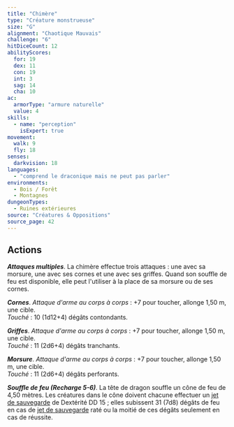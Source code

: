```yaml
---
title: "Chimère"
type: "Créature monstrueuse"
size: "G"
alignment: "Chaotique Mauvais"
challenge: "6"
hitDiceCount: 12
abilityScores:
  for: 19
  dex: 11
  con: 19
  int: 3
  sag: 14
  cha: 10
ac: 
  armorType: "armure naturelle"
  value: 4
skills: 
  - name: "perception"
    isExpert: true
movement: 
  walk: 9
  fly: 18
senses: 
  darkvision: 18
languages: 
  - "comprend le draconique mais ne peut pas parler"
environments:
  - Bois / Forêt
  - Montagnes
dungeonTypes:
  - Ruines extérieures
source: "Créatures & Oppositions"
source_page: 42
---
```

## Actions
_**Attaques multiples**_. La chimère effectue trois attaques : une avec sa morsure, une avec ses cornes et une avec ses griffes. Quand son souffle de feu est disponible, elle peut l'utiliser à la place de sa morsure ou de ses cornes.

_**Cornes**_. _Attaque d'arme au corps à corps_ : +7 pour toucher, allonge 1,50 m, une cible.  
_Touché_ : 10 (1d12+4) dégâts contondants.

_**Griffes**_. _Attaque d'arme au corps à corps_ : +7 pour toucher, allonge 1,50 m, une cible.  
_Touché_ : 11 (2d6+4) dégâts tranchants.

_**Morsure**_. _Attaque d'arme au corps à corps_ : +7 pour toucher, allonge 1,50 m, une cible.  
_Touché_ : 11 (2d6+4) dégâts perforants.

_**Souffle de feu (Recharge 5-6)**_. La tête de dragon souffle un cône de feu de 4,50 mètres. Les créatures dans le cône doivent chacune effectuer un [jet de sauvegarde](/utiliser-les-caracteristiques#jets-de-sauvegarde) de Dextérité DD 15 ; elles subissent 31 (7d8) dégâts de feu en cas de [jet de sauvegarde](/utiliser-les-caracteristiques#jets-de-sauvegarde) raté ou la moitié de ces dégâts seulement en cas de réussite.
